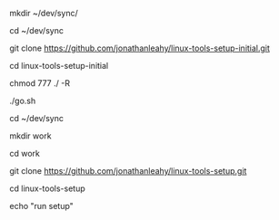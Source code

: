 mkdir ~/dev/sync/

cd ~/dev/sync

git clone https://github.com/jonathanleahy/linux-tools-setup-initial.git

cd linux-tools-setup-initial

chmod 777 ./ -R

./go.sh

cd ~/dev/sync

mkdir work

cd work

git clone https://github.com/jonathanleahy/linux-tools-setup.git

cd linux-tools-setup

echo "run setup"
